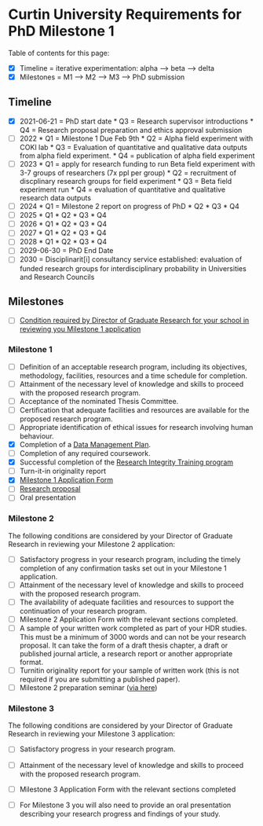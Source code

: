 # Curtin University Requirements for PhD Milestone 1
Table of contents for this page: 
 - [x] Timeline = iterative experimentation: alpha --> beta --> delta
 - [x] Milestones = M1 --> M2 --> M3 --> PhD submission

## Timeline
 -  [x] 2021-06-21 = PhD start date
       * Q3 = Research supervisor introductions
       * Q4 = Research proposal preparation and ethics approval submission
 -  [ ] 2022
       * Q1 = Milestone 1 Due Feb 9th
       * Q2 = Alpha field experiment with COKI lab
       * Q3 = Evaluation of quantitative and qualitative data outputs from alpha field experiment.
       * Q4 = publication of alpha field experiment
 -  [ ] 2023
       * Q1 = apply for research funding to run Beta field experiment with 3-7 groups of researchers (7x ppl per group)
       * Q2 = recruitment of discplinary research groups for field experiment
       * Q3 = Beta field experiment run
       * Q4 = evaluation of quantitative and qualitative research data outputs
 -  [ ] 2024
       * Q1 = Milestone 2 report on progress of PhD 
       * Q2
       * Q3
       * Q4
 -  [ ] 2025
       * Q1
       * Q2
       * Q3
       * Q4
 -  [ ] 2026
       * Q1
       * Q2
       * Q3
       * Q4
 -  [ ] 2027
       * Q1
       * Q2
       * Q3
       * Q4
 -  [ ] 2028
       * Q1
       * Q2
       * Q3
       * Q4
 -  [ ] 2029-06-30 = PhD End Date
 -  [ ] 2030 = Disciplinarit[i] consultancy service established: evaluation of funded research groups for interdisciplinary probability in Universities and Research Councils

## Milestones
 - [ ] [Condition required by Director of Graduate Research for your school in reviewing you Milestone 1 application](https://students.curtin.edu.au/essentials/higher-degree-by-research/milestones/)

### Milestone 1
  - [ ] Definition of an acceptable research program, including its objectives, methodology, facilities, resources and a time schedule for completion.
  - [ ] Attainment of the necessary level of knowledge and skills to proceed with the proposed research program.
  - [ ] Acceptance of the nominated Thesis Committee.
  - [ ] Certification that adequate facilities and resources are available for the proposed research program.
  - [ ] Appropriate identification of ethical issues for research involving human behaviour.
  - [x] Completion of a [Data Management Plan](https://github.com/david-flanders-tuke/PhD/blob/main/ResearchDataManagementPlan_NEYLOD-VC10077.pdf).
  - [ ] Completion of any required coursework.
  - [x] Successful completion of the [Research Integrity Training program](https://github.com/david-flanders-tuke/PhD/blob/main/ResearchIntegrityTraining-Blackboard.png)
  - [ ] Turn-it-in originality report
  - [x] [Milestone 1 Application Form](https://github.com/david-flanders-tuke/PhD/blob/main/FORM-Milestone-1-Application-Form-2021_FlandersTuke.pdf)
  - [ ] [Research proposal](https://github.com/david-flanders-tuke/PhD/blob/main/proposed-research-m1.md)
  - [ ] Oral presentation

### Milestone 2
The following conditions are considered by your Director of Graduate Research in reviewing your Milestone 2 application:
  - [ ] Satisfactory progress in your research program, including the timely completion of any confirmation tasks set out in your Milestone 1 application.
  - [ ] Attainment of the necessary level of knowledge and skills to proceed with the proposed research program.
  - [ ] The availability of adequate facilities and resources to support the continuation of your research program.
  - [ ] Milestone 2 Application Form with the relevant sections completed.
  - [ ] A sample of your written work completed as part of your HDR studies. This must be a minimum of 3000 words and can not be your research proposal. It can take the form of a draft thesis chapter, a draft or published journal article, a research report or another appropriate format.
  - [ ] Turnitin originality report for your sample of written work (this is not required if you are submitting a published paper).
  - [ ] Milestone 2 preparation seminar ([via here]())

### Milestone 3
The following conditions are considered by your Director of Graduate Research in reviewing your Milestone 3 application:

  - [ ] Satisfactory progress in your research program.
  - [ ] Attainment of the necessary level of knowledge and skills to proceed with the proposed research program.
  - [ ] Milestone 3 Application Form with the relevant sections completed
  - [ ] For Milestone 3 you will also need to provide an oral presentation describing your research progress and findings of your study.



